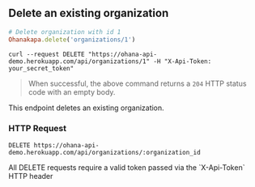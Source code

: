 ## Delete an existing organization

```ruby
# Delete organization with id 1
Ohanakapa.delete('organizations/1')
```

```shell
curl --request DELETE "https://ohana-api-demo.herokuapp.com/api/organizations/1" -H "X-Api-Token: your_secret_token"
```

> When successful, the above command returns a `204` HTTP status code with an empty body.

This endpoint deletes an existing organization.

### HTTP Request

`DELETE https://ohana-api-demo.herokuapp.com/api/organizations/:organization_id`

<aside class="warning">All DELETE requests require a valid token passed via the
`X-Api-Token` HTTP header</aside>
